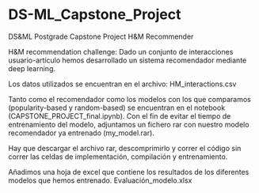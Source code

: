 # DS-ML_Capstone_Project
DS&amp;ML Postgrade Capstone Project H&amp;M Recommender

H&M recommendation challenge: Dado un conjunto de interacciones usuario-artículo hemos desarrollado un sistema recomendador mediante deep learning.

Los datos utilizados se encuentran en el archivo: HM_interactions.csv

Tanto como el recomendador como los modelos con los que comparamos (popularity-based y random-based) se encuentran en el notebook (CAPSTONE_PROJECT_final.ipynb). Con el fin de evitar el tiempo de entrenamiento del modelo, adjuntamos un fichero rar con nuestro modelo recomendador ya entrenado (my_model.rar). 

Hay que descargar el archivo rar, descomprimirlo y correr el código sin correr las celdas de implementación, compilación y entrenamiento.

Añadimos una hoja de excel que contiene los resultados de los diferentes modelos que hemos entrenado. Evaluación_modelo.xlsx

